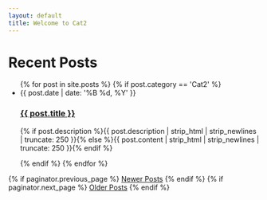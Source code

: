 ```yaml
---
layout: default
title: Welcome to Cat2
---
```

 
<div class="home" id="home">
 <h1 class="pageTitle">Recent Posts</h1>
  <ul class="posts noList">
    {% for post in site.posts %}
      {% if post.category == 'Cat2' %}
        <li>
          <span class="date">{{ post.date | date: '%B %d, %Y' }}</span>
          <h3><a class="post-link" href="{{ post.url | prepend: site.baseurl }}">{{ post.title }}</a></h3>
          <p class="description">{% if post.description %}{{ post.description | strip_html | strip_newlines | truncate: 250 }}{% else %}{{ post.content | strip_html | strip_newlines | truncate: 250 }}{% endif %}</p>
        </li>
      {% endif %}
    {% endfor %}
  </ul>
  <!-- Pagination links -->
  <div class="pagination">
    {% if paginator.previous_page %}
      <a href="{{ paginator.previous_page_path | prepend: site.baseurl }}" class="previous button__outline">Newer Posts</a> 
    {% endif %}
    {% if paginator.next_page %}
      <a href="{{ paginator.next_page_path | prepend: site.baseurl }}" class="next button__outline">Older Posts</a>
    {% endif %}
  </div>
</div>
